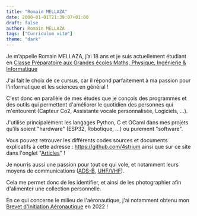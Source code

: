 ```yaml
---
title: "Romain MELLAZA"
date: 2000-01-01T21:39:07+01:00
draft: false
author: Romain MELLAZA
tags: ["Curriculum vitæ"]
theme: "dark"
---
```


Je m’appelle Romain MELLAZA, j’ai 18 ans et je suis actuellement étudiant en [Classe Préparatoire aux Grandes écoles Maths, Physique, Ingénierie & Informatique](https://prepas.org/?article=42)

J'ai fait le choix de ce cursus, car il répond parfaitement à ma passion pour l'informatique et les sciences en général !

C'est donc en parallèle de mes études que je conçois des programmes et des outils qui permettent d'améliorer le quotidien des personnes qui m'entourent (Capteur Co2, Assistante vocale personnalisée, Logiciels, ...).

J'utilise principalement les langages Python, C et OCaml dans mes projets qu'ils soient "hardware" (ESP32, Robotique, ...) ou purement "software".

Vous pouvez retrouver les différents codes sources et documents explicatifs à cette adresse : https://github.com/4strium ainsi que sur ce site dans l'onglet "[Articles](../posts)" !

Je nourris aussi une passion pour tout ce qui vole, et notamment leurs moyens de communications ([ADS-B](https://fr.wikipedia.org/wiki/Automatic_dependent_surveillance-broadcast), [UHF/VHF](https://www.icom-france.com/fr/catalogue/radio-vhf-ou-uhf.php)).

Cela me permet donc de les identifier, et ainsi de les photographier afin d'alimenter une collection personnelle.

En ce qui concerne le milieu de l'aéronautique, j'ai notamment obtenu mon [Brevet d'Initiation Aéronautique](https://fr.wikipedia.org/wiki/Brevet_d'initiation_a%C3%A9ronautique) en 2022 !